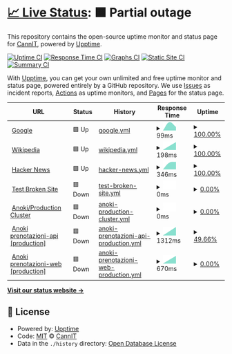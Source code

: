 # [📈 Live Status](https://demo.upptime.js.org): <!--live status--> **🟧 Partial outage**

This repository contains the open-source uptime monitor and status page for [CannIT](https://demo.upptime.js.org), powered by [Upptime](https://github.com/upptime/upptime).

[![Uptime CI](https://github.com/cannavit/status-monitoring-pages/workflows/Uptime%20CI/badge.svg)](https://github.com/cannavit/status-monitoring-pages/actions?query=workflow%3A%22Uptime+CI%22)
[![Response Time CI](https://github.com/cannavit/status-monitoring-pages/workflows/Response%20Time%20CI/badge.svg)](https://github.com/cannavit/status-monitoring-pages/actions?query=workflow%3A%22Response+Time+CI%22)
[![Graphs CI](https://github.com/cannavit/status-monitoring-pages/workflows/Graphs%20CI/badge.svg)](https://github.com/cannavit/status-monitoring-pages/actions?query=workflow%3A%22Graphs+CI%22)
[![Static Site CI](https://github.com/cannavit/status-monitoring-pages/workflows/Static%20Site%20CI/badge.svg)](https://github.com/cannavit/status-monitoring-pages/actions?query=workflow%3A%22Static+Site+CI%22)
[![Summary CI](https://github.com/cannavit/status-monitoring-pages/workflows/Summary%20CI/badge.svg)](https://github.com/cannavit/status-monitoring-pages/actions?query=workflow%3A%22Summary+CI%22)

With [Upptime](https://upptime.js.org), you can get your own unlimited and free uptime monitor and status page, powered entirely by a GitHub repository. We use [Issues](https://github.com/cannavit/status-monitoring-pages/issues) as incident reports, [Actions](https://github.com/cannavit/status-monitoring-pages/actions) as uptime monitors, and [Pages](https://demo.upptime.js.org) for the status page.

<!--start: status pages-->
<!-- This summary is generated by Upptime (https://github.com/upptime/upptime) -->
<!-- Do not edit this manually, your changes will be overwritten -->
<!-- prettier-ignore -->
| URL | Status | History | Response Time | Uptime |
| --- | ------ | ------- | ------------- | ------ |
| <img alt="" src="https://icons.duckduckgo.com/ip3/www.google.com.ico" height="13"> [Google](https://www.google.com) | 🟩 Up | [google.yml](https://github.com/cannavit/status-pages-monitoring/commits/HEAD/history/google.yml) | <details><summary><img alt="Response time graph" src="./graphs/google/response-time-week.png" height="20"> 99ms</summary><br><a href="https://demo.upptime.js.org/history/google"><img alt="Response time 101" src="https://img.shields.io/endpoint?url=https%3A%2F%2Fraw.githubusercontent.com%2Fcannavit%2Fstatus-pages-monitoring%2FHEAD%2Fapi%2Fgoogle%2Fresponse-time.json"></a><br><a href="https://demo.upptime.js.org/history/google"><img alt="24-hour response time 96" src="https://img.shields.io/endpoint?url=https%3A%2F%2Fraw.githubusercontent.com%2Fcannavit%2Fstatus-pages-monitoring%2FHEAD%2Fapi%2Fgoogle%2Fresponse-time-day.json"></a><br><a href="https://demo.upptime.js.org/history/google"><img alt="7-day response time 99" src="https://img.shields.io/endpoint?url=https%3A%2F%2Fraw.githubusercontent.com%2Fcannavit%2Fstatus-pages-monitoring%2FHEAD%2Fapi%2Fgoogle%2Fresponse-time-week.json"></a><br><a href="https://demo.upptime.js.org/history/google"><img alt="30-day response time 122" src="https://img.shields.io/endpoint?url=https%3A%2F%2Fraw.githubusercontent.com%2Fcannavit%2Fstatus-pages-monitoring%2FHEAD%2Fapi%2Fgoogle%2Fresponse-time-month.json"></a><br><a href="https://demo.upptime.js.org/history/google"><img alt="1-year response time 105" src="https://img.shields.io/endpoint?url=https%3A%2F%2Fraw.githubusercontent.com%2Fcannavit%2Fstatus-pages-monitoring%2FHEAD%2Fapi%2Fgoogle%2Fresponse-time-year.json"></a></details> | <details><summary><a href="https://demo.upptime.js.org/history/google">100.00%</a></summary><a href="https://demo.upptime.js.org/history/google"><img alt="All-time uptime 99.99%" src="https://img.shields.io/endpoint?url=https%3A%2F%2Fraw.githubusercontent.com%2Fcannavit%2Fstatus-pages-monitoring%2FHEAD%2Fapi%2Fgoogle%2Fuptime.json"></a><br><a href="https://demo.upptime.js.org/history/google"><img alt="24-hour uptime 100.00%" src="https://img.shields.io/endpoint?url=https%3A%2F%2Fraw.githubusercontent.com%2Fcannavit%2Fstatus-pages-monitoring%2FHEAD%2Fapi%2Fgoogle%2Fuptime-day.json"></a><br><a href="https://demo.upptime.js.org/history/google"><img alt="7-day uptime 100.00%" src="https://img.shields.io/endpoint?url=https%3A%2F%2Fraw.githubusercontent.com%2Fcannavit%2Fstatus-pages-monitoring%2FHEAD%2Fapi%2Fgoogle%2Fuptime-week.json"></a><br><a href="https://demo.upptime.js.org/history/google"><img alt="30-day uptime 100.00%" src="https://img.shields.io/endpoint?url=https%3A%2F%2Fraw.githubusercontent.com%2Fcannavit%2Fstatus-pages-monitoring%2FHEAD%2Fapi%2Fgoogle%2Fuptime-month.json"></a><br><a href="https://demo.upptime.js.org/history/google"><img alt="1-year uptime 99.99%" src="https://img.shields.io/endpoint?url=https%3A%2F%2Fraw.githubusercontent.com%2Fcannavit%2Fstatus-pages-monitoring%2FHEAD%2Fapi%2Fgoogle%2Fuptime-year.json"></a></details>
| <img alt="" src="https://icons.duckduckgo.com/ip3/en.wikipedia.org.ico" height="13"> [Wikipedia](https://en.wikipedia.org) | 🟩 Up | [wikipedia.yml](https://github.com/cannavit/status-pages-monitoring/commits/HEAD/history/wikipedia.yml) | <details><summary><img alt="Response time graph" src="./graphs/wikipedia/response-time-week.png" height="20"> 198ms</summary><br><a href="https://demo.upptime.js.org/history/wikipedia"><img alt="Response time 242" src="https://img.shields.io/endpoint?url=https%3A%2F%2Fraw.githubusercontent.com%2Fcannavit%2Fstatus-pages-monitoring%2FHEAD%2Fapi%2Fwikipedia%2Fresponse-time.json"></a><br><a href="https://demo.upptime.js.org/history/wikipedia"><img alt="24-hour response time 105" src="https://img.shields.io/endpoint?url=https%3A%2F%2Fraw.githubusercontent.com%2Fcannavit%2Fstatus-pages-monitoring%2FHEAD%2Fapi%2Fwikipedia%2Fresponse-time-day.json"></a><br><a href="https://demo.upptime.js.org/history/wikipedia"><img alt="7-day response time 198" src="https://img.shields.io/endpoint?url=https%3A%2F%2Fraw.githubusercontent.com%2Fcannavit%2Fstatus-pages-monitoring%2FHEAD%2Fapi%2Fwikipedia%2Fresponse-time-week.json"></a><br><a href="https://demo.upptime.js.org/history/wikipedia"><img alt="30-day response time 189" src="https://img.shields.io/endpoint?url=https%3A%2F%2Fraw.githubusercontent.com%2Fcannavit%2Fstatus-pages-monitoring%2FHEAD%2Fapi%2Fwikipedia%2Fresponse-time-month.json"></a><br><a href="https://demo.upptime.js.org/history/wikipedia"><img alt="1-year response time 254" src="https://img.shields.io/endpoint?url=https%3A%2F%2Fraw.githubusercontent.com%2Fcannavit%2Fstatus-pages-monitoring%2FHEAD%2Fapi%2Fwikipedia%2Fresponse-time-year.json"></a></details> | <details><summary><a href="https://demo.upptime.js.org/history/wikipedia">100.00%</a></summary><a href="https://demo.upptime.js.org/history/wikipedia"><img alt="All-time uptime 100.00%" src="https://img.shields.io/endpoint?url=https%3A%2F%2Fraw.githubusercontent.com%2Fcannavit%2Fstatus-pages-monitoring%2FHEAD%2Fapi%2Fwikipedia%2Fuptime.json"></a><br><a href="https://demo.upptime.js.org/history/wikipedia"><img alt="24-hour uptime 100.00%" src="https://img.shields.io/endpoint?url=https%3A%2F%2Fraw.githubusercontent.com%2Fcannavit%2Fstatus-pages-monitoring%2FHEAD%2Fapi%2Fwikipedia%2Fuptime-day.json"></a><br><a href="https://demo.upptime.js.org/history/wikipedia"><img alt="7-day uptime 100.00%" src="https://img.shields.io/endpoint?url=https%3A%2F%2Fraw.githubusercontent.com%2Fcannavit%2Fstatus-pages-monitoring%2FHEAD%2Fapi%2Fwikipedia%2Fuptime-week.json"></a><br><a href="https://demo.upptime.js.org/history/wikipedia"><img alt="30-day uptime 100.00%" src="https://img.shields.io/endpoint?url=https%3A%2F%2Fraw.githubusercontent.com%2Fcannavit%2Fstatus-pages-monitoring%2FHEAD%2Fapi%2Fwikipedia%2Fuptime-month.json"></a><br><a href="https://demo.upptime.js.org/history/wikipedia"><img alt="1-year uptime 100.00%" src="https://img.shields.io/endpoint?url=https%3A%2F%2Fraw.githubusercontent.com%2Fcannavit%2Fstatus-pages-monitoring%2FHEAD%2Fapi%2Fwikipedia%2Fuptime-year.json"></a></details>
| <img alt="" src="https://icons.duckduckgo.com/ip3/news.ycombinator.com.ico" height="13"> [Hacker News](https://news.ycombinator.com) | 🟩 Up | [hacker-news.yml](https://github.com/cannavit/status-pages-monitoring/commits/HEAD/history/hacker-news.yml) | <details><summary><img alt="Response time graph" src="./graphs/hacker-news/response-time-week.png" height="20"> 346ms</summary><br><a href="https://demo.upptime.js.org/history/hacker-news"><img alt="Response time 413" src="https://img.shields.io/endpoint?url=https%3A%2F%2Fraw.githubusercontent.com%2Fcannavit%2Fstatus-pages-monitoring%2FHEAD%2Fapi%2Fhacker-news%2Fresponse-time.json"></a><br><a href="https://demo.upptime.js.org/history/hacker-news"><img alt="24-hour response time 424" src="https://img.shields.io/endpoint?url=https%3A%2F%2Fraw.githubusercontent.com%2Fcannavit%2Fstatus-pages-monitoring%2FHEAD%2Fapi%2Fhacker-news%2Fresponse-time-day.json"></a><br><a href="https://demo.upptime.js.org/history/hacker-news"><img alt="7-day response time 346" src="https://img.shields.io/endpoint?url=https%3A%2F%2Fraw.githubusercontent.com%2Fcannavit%2Fstatus-pages-monitoring%2FHEAD%2Fapi%2Fhacker-news%2Fresponse-time-week.json"></a><br><a href="https://demo.upptime.js.org/history/hacker-news"><img alt="30-day response time 292" src="https://img.shields.io/endpoint?url=https%3A%2F%2Fraw.githubusercontent.com%2Fcannavit%2Fstatus-pages-monitoring%2FHEAD%2Fapi%2Fhacker-news%2Fresponse-time-month.json"></a><br><a href="https://demo.upptime.js.org/history/hacker-news"><img alt="1-year response time 327" src="https://img.shields.io/endpoint?url=https%3A%2F%2Fraw.githubusercontent.com%2Fcannavit%2Fstatus-pages-monitoring%2FHEAD%2Fapi%2Fhacker-news%2Fresponse-time-year.json"></a></details> | <details><summary><a href="https://demo.upptime.js.org/history/hacker-news">100.00%</a></summary><a href="https://demo.upptime.js.org/history/hacker-news"><img alt="All-time uptime 99.93%" src="https://img.shields.io/endpoint?url=https%3A%2F%2Fraw.githubusercontent.com%2Fcannavit%2Fstatus-pages-monitoring%2FHEAD%2Fapi%2Fhacker-news%2Fuptime.json"></a><br><a href="https://demo.upptime.js.org/history/hacker-news"><img alt="24-hour uptime 100.00%" src="https://img.shields.io/endpoint?url=https%3A%2F%2Fraw.githubusercontent.com%2Fcannavit%2Fstatus-pages-monitoring%2FHEAD%2Fapi%2Fhacker-news%2Fuptime-day.json"></a><br><a href="https://demo.upptime.js.org/history/hacker-news"><img alt="7-day uptime 100.00%" src="https://img.shields.io/endpoint?url=https%3A%2F%2Fraw.githubusercontent.com%2Fcannavit%2Fstatus-pages-monitoring%2FHEAD%2Fapi%2Fhacker-news%2Fuptime-week.json"></a><br><a href="https://demo.upptime.js.org/history/hacker-news"><img alt="30-day uptime 100.00%" src="https://img.shields.io/endpoint?url=https%3A%2F%2Fraw.githubusercontent.com%2Fcannavit%2Fstatus-pages-monitoring%2FHEAD%2Fapi%2Fhacker-news%2Fuptime-month.json"></a><br><a href="https://demo.upptime.js.org/history/hacker-news"><img alt="1-year uptime 100.00%" src="https://img.shields.io/endpoint?url=https%3A%2F%2Fraw.githubusercontent.com%2Fcannavit%2Fstatus-pages-monitoring%2FHEAD%2Fapi%2Fhacker-news%2Fuptime-year.json"></a></details>
| <img alt="" src="https://icons.duckduckgo.com/ip3/thissitedoesnotexist.koj.co.ico" height="13"> [Test Broken Site](https://thissitedoesnotexist.koj.co) | 🟥 Down | [test-broken-site.yml](https://github.com/cannavit/status-pages-monitoring/commits/HEAD/history/test-broken-site.yml) | <details><summary><img alt="Response time graph" src="./graphs/test-broken-site/response-time-week.png" height="20"> 0ms</summary><br><a href="https://demo.upptime.js.org/history/test-broken-site"><img alt="Response time 0" src="https://img.shields.io/endpoint?url=https%3A%2F%2Fraw.githubusercontent.com%2Fcannavit%2Fstatus-pages-monitoring%2FHEAD%2Fapi%2Ftest-broken-site%2Fresponse-time.json"></a><br><a href="https://demo.upptime.js.org/history/test-broken-site"><img alt="24-hour response time 0" src="https://img.shields.io/endpoint?url=https%3A%2F%2Fraw.githubusercontent.com%2Fcannavit%2Fstatus-pages-monitoring%2FHEAD%2Fapi%2Ftest-broken-site%2Fresponse-time-day.json"></a><br><a href="https://demo.upptime.js.org/history/test-broken-site"><img alt="7-day response time 0" src="https://img.shields.io/endpoint?url=https%3A%2F%2Fraw.githubusercontent.com%2Fcannavit%2Fstatus-pages-monitoring%2FHEAD%2Fapi%2Ftest-broken-site%2Fresponse-time-week.json"></a><br><a href="https://demo.upptime.js.org/history/test-broken-site"><img alt="30-day response time 0" src="https://img.shields.io/endpoint?url=https%3A%2F%2Fraw.githubusercontent.com%2Fcannavit%2Fstatus-pages-monitoring%2FHEAD%2Fapi%2Ftest-broken-site%2Fresponse-time-month.json"></a><br><a href="https://demo.upptime.js.org/history/test-broken-site"><img alt="1-year response time 0" src="https://img.shields.io/endpoint?url=https%3A%2F%2Fraw.githubusercontent.com%2Fcannavit%2Fstatus-pages-monitoring%2FHEAD%2Fapi%2Ftest-broken-site%2Fresponse-time-year.json"></a></details> | <details><summary><a href="https://demo.upptime.js.org/history/test-broken-site">0.00%</a></summary><a href="https://demo.upptime.js.org/history/test-broken-site"><img alt="All-time uptime 0.00%" src="https://img.shields.io/endpoint?url=https%3A%2F%2Fraw.githubusercontent.com%2Fcannavit%2Fstatus-pages-monitoring%2FHEAD%2Fapi%2Ftest-broken-site%2Fuptime.json"></a><br><a href="https://demo.upptime.js.org/history/test-broken-site"><img alt="24-hour uptime 0.00%" src="https://img.shields.io/endpoint?url=https%3A%2F%2Fraw.githubusercontent.com%2Fcannavit%2Fstatus-pages-monitoring%2FHEAD%2Fapi%2Ftest-broken-site%2Fuptime-day.json"></a><br><a href="https://demo.upptime.js.org/history/test-broken-site"><img alt="7-day uptime 0.00%" src="https://img.shields.io/endpoint?url=https%3A%2F%2Fraw.githubusercontent.com%2Fcannavit%2Fstatus-pages-monitoring%2FHEAD%2Fapi%2Ftest-broken-site%2Fuptime-week.json"></a><br><a href="https://demo.upptime.js.org/history/test-broken-site"><img alt="30-day uptime 0.00%" src="https://img.shields.io/endpoint?url=https%3A%2F%2Fraw.githubusercontent.com%2Fcannavit%2Fstatus-pages-monitoring%2FHEAD%2Fapi%2Ftest-broken-site%2Fuptime-month.json"></a><br><a href="https://demo.upptime.js.org/history/test-broken-site"><img alt="1-year uptime 0.00%" src="https://img.shields.io/endpoint?url=https%3A%2F%2Fraw.githubusercontent.com%2Fcannavit%2Fstatus-pages-monitoring%2FHEAD%2Fapi%2Ftest-broken-site%2Fuptime-year.json"></a></details>
| <img alt="" src="https://icons.duckduckgo.com/ip3/cloud.anoki.it.ico" height="13"> [Anoki/Production Cluster](https://cloud.anoki.it:8443) | 🟥 Down | [anoki-production-cluster.yml](https://github.com/cannavit/status-pages-monitoring/commits/HEAD/history/anoki-production-cluster.yml) | <details><summary><img alt="Response time graph" src="./graphs/anoki-production-cluster/response-time-week.png" height="20"> 0ms</summary><br><a href="https://demo.upptime.js.org/history/anoki-production-cluster"><img alt="Response time 0" src="https://img.shields.io/endpoint?url=https%3A%2F%2Fraw.githubusercontent.com%2Fcannavit%2Fstatus-pages-monitoring%2FHEAD%2Fapi%2Fanoki-production-cluster%2Fresponse-time.json"></a><br><a href="https://demo.upptime.js.org/history/anoki-production-cluster"><img alt="24-hour response time 0" src="https://img.shields.io/endpoint?url=https%3A%2F%2Fraw.githubusercontent.com%2Fcannavit%2Fstatus-pages-monitoring%2FHEAD%2Fapi%2Fanoki-production-cluster%2Fresponse-time-day.json"></a><br><a href="https://demo.upptime.js.org/history/anoki-production-cluster"><img alt="7-day response time 0" src="https://img.shields.io/endpoint?url=https%3A%2F%2Fraw.githubusercontent.com%2Fcannavit%2Fstatus-pages-monitoring%2FHEAD%2Fapi%2Fanoki-production-cluster%2Fresponse-time-week.json"></a><br><a href="https://demo.upptime.js.org/history/anoki-production-cluster"><img alt="30-day response time 0" src="https://img.shields.io/endpoint?url=https%3A%2F%2Fraw.githubusercontent.com%2Fcannavit%2Fstatus-pages-monitoring%2FHEAD%2Fapi%2Fanoki-production-cluster%2Fresponse-time-month.json"></a><br><a href="https://demo.upptime.js.org/history/anoki-production-cluster"><img alt="1-year response time 0" src="https://img.shields.io/endpoint?url=https%3A%2F%2Fraw.githubusercontent.com%2Fcannavit%2Fstatus-pages-monitoring%2FHEAD%2Fapi%2Fanoki-production-cluster%2Fresponse-time-year.json"></a></details> | <details><summary><a href="https://demo.upptime.js.org/history/anoki-production-cluster">0.00%</a></summary><a href="https://demo.upptime.js.org/history/anoki-production-cluster"><img alt="All-time uptime 0.00%" src="https://img.shields.io/endpoint?url=https%3A%2F%2Fraw.githubusercontent.com%2Fcannavit%2Fstatus-pages-monitoring%2FHEAD%2Fapi%2Fanoki-production-cluster%2Fuptime.json"></a><br><a href="https://demo.upptime.js.org/history/anoki-production-cluster"><img alt="24-hour uptime 0.00%" src="https://img.shields.io/endpoint?url=https%3A%2F%2Fraw.githubusercontent.com%2Fcannavit%2Fstatus-pages-monitoring%2FHEAD%2Fapi%2Fanoki-production-cluster%2Fuptime-day.json"></a><br><a href="https://demo.upptime.js.org/history/anoki-production-cluster"><img alt="7-day uptime 0.00%" src="https://img.shields.io/endpoint?url=https%3A%2F%2Fraw.githubusercontent.com%2Fcannavit%2Fstatus-pages-monitoring%2FHEAD%2Fapi%2Fanoki-production-cluster%2Fuptime-week.json"></a><br><a href="https://demo.upptime.js.org/history/anoki-production-cluster"><img alt="30-day uptime 0.00%" src="https://img.shields.io/endpoint?url=https%3A%2F%2Fraw.githubusercontent.com%2Fcannavit%2Fstatus-pages-monitoring%2FHEAD%2Fapi%2Fanoki-production-cluster%2Fuptime-month.json"></a><br><a href="https://demo.upptime.js.org/history/anoki-production-cluster"><img alt="1-year uptime 0.00%" src="https://img.shields.io/endpoint?url=https%3A%2F%2Fraw.githubusercontent.com%2Fcannavit%2Fstatus-pages-monitoring%2FHEAD%2Fapi%2Fanoki-production-cluster%2Fuptime-year.json"></a></details>
| <img alt="" src="https://icons.duckduckgo.com/ip3/prenotazioni-api.cloud.anoki.it.ico" height="13"> [Anoki prenotazioni-api [production]](http://prenotazioni-api.cloud.anoki.it/reservation-be/swagger-ui.html) | 🟥 Down | [anoki-prenotazioni-api-production.yml](https://github.com/cannavit/status-pages-monitoring/commits/HEAD/history/anoki-prenotazioni-api-production.yml) | <details><summary><img alt="Response time graph" src="./graphs/anoki-prenotazioni-api-production/response-time-week.png" height="20"> 1312ms</summary><br><a href="https://demo.upptime.js.org/history/anoki-prenotazioni-api-production"><img alt="Response time 1443" src="https://img.shields.io/endpoint?url=https%3A%2F%2Fraw.githubusercontent.com%2Fcannavit%2Fstatus-pages-monitoring%2FHEAD%2Fapi%2Fanoki-prenotazioni-api-production%2Fresponse-time.json"></a><br><a href="https://demo.upptime.js.org/history/anoki-prenotazioni-api-production"><img alt="24-hour response time 1345" src="https://img.shields.io/endpoint?url=https%3A%2F%2Fraw.githubusercontent.com%2Fcannavit%2Fstatus-pages-monitoring%2FHEAD%2Fapi%2Fanoki-prenotazioni-api-production%2Fresponse-time-day.json"></a><br><a href="https://demo.upptime.js.org/history/anoki-prenotazioni-api-production"><img alt="7-day response time 1312" src="https://img.shields.io/endpoint?url=https%3A%2F%2Fraw.githubusercontent.com%2Fcannavit%2Fstatus-pages-monitoring%2FHEAD%2Fapi%2Fanoki-prenotazioni-api-production%2Fresponse-time-week.json"></a><br><a href="https://demo.upptime.js.org/history/anoki-prenotazioni-api-production"><img alt="30-day response time 1451" src="https://img.shields.io/endpoint?url=https%3A%2F%2Fraw.githubusercontent.com%2Fcannavit%2Fstatus-pages-monitoring%2FHEAD%2Fapi%2Fanoki-prenotazioni-api-production%2Fresponse-time-month.json"></a><br><a href="https://demo.upptime.js.org/history/anoki-prenotazioni-api-production"><img alt="1-year response time 1454" src="https://img.shields.io/endpoint?url=https%3A%2F%2Fraw.githubusercontent.com%2Fcannavit%2Fstatus-pages-monitoring%2FHEAD%2Fapi%2Fanoki-prenotazioni-api-production%2Fresponse-time-year.json"></a></details> | <details><summary><a href="https://demo.upptime.js.org/history/anoki-prenotazioni-api-production">49.66%</a></summary><a href="https://demo.upptime.js.org/history/anoki-prenotazioni-api-production"><img alt="All-time uptime 99.67%" src="https://img.shields.io/endpoint?url=https%3A%2F%2Fraw.githubusercontent.com%2Fcannavit%2Fstatus-pages-monitoring%2FHEAD%2Fapi%2Fanoki-prenotazioni-api-production%2Fuptime.json"></a><br><a href="https://demo.upptime.js.org/history/anoki-prenotazioni-api-production"><img alt="24-hour uptime 0.00%" src="https://img.shields.io/endpoint?url=https%3A%2F%2Fraw.githubusercontent.com%2Fcannavit%2Fstatus-pages-monitoring%2FHEAD%2Fapi%2Fanoki-prenotazioni-api-production%2Fuptime-day.json"></a><br><a href="https://demo.upptime.js.org/history/anoki-prenotazioni-api-production"><img alt="7-day uptime 49.66%" src="https://img.shields.io/endpoint?url=https%3A%2F%2Fraw.githubusercontent.com%2Fcannavit%2Fstatus-pages-monitoring%2FHEAD%2Fapi%2Fanoki-prenotazioni-api-production%2Fuptime-week.json"></a><br><a href="https://demo.upptime.js.org/history/anoki-prenotazioni-api-production"><img alt="30-day uptime 88.42%" src="https://img.shields.io/endpoint?url=https%3A%2F%2Fraw.githubusercontent.com%2Fcannavit%2Fstatus-pages-monitoring%2FHEAD%2Fapi%2Fanoki-prenotazioni-api-production%2Fuptime-month.json"></a><br><a href="https://demo.upptime.js.org/history/anoki-prenotazioni-api-production"><img alt="1-year uptime 99.03%" src="https://img.shields.io/endpoint?url=https%3A%2F%2Fraw.githubusercontent.com%2Fcannavit%2Fstatus-pages-monitoring%2FHEAD%2Fapi%2Fanoki-prenotazioni-api-production%2Fuptime-year.json"></a></details>
| <img alt="" src="https://icons.duckduckgo.com/ip3/prenotazioni-web.cloud.anoki.it.ico" height="13"> [Anoki prenotazioni-web [production]](http://prenotazioni-web.cloud.anoki.it/) | 🟥 Down | [anoki-prenotazioni-web-production.yml](https://github.com/cannavit/status-pages-monitoring/commits/HEAD/history/anoki-prenotazioni-web-production.yml) | <details><summary><img alt="Response time graph" src="./graphs/anoki-prenotazioni-web-production/response-time-week.png" height="20"> 670ms</summary><br><a href="https://demo.upptime.js.org/history/anoki-prenotazioni-web-production"><img alt="Response time 751" src="https://img.shields.io/endpoint?url=https%3A%2F%2Fraw.githubusercontent.com%2Fcannavit%2Fstatus-pages-monitoring%2FHEAD%2Fapi%2Fanoki-prenotazioni-web-production%2Fresponse-time.json"></a><br><a href="https://demo.upptime.js.org/history/anoki-prenotazioni-web-production"><img alt="24-hour response time 734" src="https://img.shields.io/endpoint?url=https%3A%2F%2Fraw.githubusercontent.com%2Fcannavit%2Fstatus-pages-monitoring%2FHEAD%2Fapi%2Fanoki-prenotazioni-web-production%2Fresponse-time-day.json"></a><br><a href="https://demo.upptime.js.org/history/anoki-prenotazioni-web-production"><img alt="7-day response time 670" src="https://img.shields.io/endpoint?url=https%3A%2F%2Fraw.githubusercontent.com%2Fcannavit%2Fstatus-pages-monitoring%2FHEAD%2Fapi%2Fanoki-prenotazioni-web-production%2Fresponse-time-week.json"></a><br><a href="https://demo.upptime.js.org/history/anoki-prenotazioni-web-production"><img alt="30-day response time 698" src="https://img.shields.io/endpoint?url=https%3A%2F%2Fraw.githubusercontent.com%2Fcannavit%2Fstatus-pages-monitoring%2FHEAD%2Fapi%2Fanoki-prenotazioni-web-production%2Fresponse-time-month.json"></a><br><a href="https://demo.upptime.js.org/history/anoki-prenotazioni-web-production"><img alt="1-year response time 752" src="https://img.shields.io/endpoint?url=https%3A%2F%2Fraw.githubusercontent.com%2Fcannavit%2Fstatus-pages-monitoring%2FHEAD%2Fapi%2Fanoki-prenotazioni-web-production%2Fresponse-time-year.json"></a></details> | <details><summary><a href="https://demo.upptime.js.org/history/anoki-prenotazioni-web-production">0.00%</a></summary><a href="https://demo.upptime.js.org/history/anoki-prenotazioni-web-production"><img alt="All-time uptime 0.10%" src="https://img.shields.io/endpoint?url=https%3A%2F%2Fraw.githubusercontent.com%2Fcannavit%2Fstatus-pages-monitoring%2FHEAD%2Fapi%2Fanoki-prenotazioni-web-production%2Fuptime.json"></a><br><a href="https://demo.upptime.js.org/history/anoki-prenotazioni-web-production"><img alt="24-hour uptime 0.00%" src="https://img.shields.io/endpoint?url=https%3A%2F%2Fraw.githubusercontent.com%2Fcannavit%2Fstatus-pages-monitoring%2FHEAD%2Fapi%2Fanoki-prenotazioni-web-production%2Fuptime-day.json"></a><br><a href="https://demo.upptime.js.org/history/anoki-prenotazioni-web-production"><img alt="7-day uptime 0.00%" src="https://img.shields.io/endpoint?url=https%3A%2F%2Fraw.githubusercontent.com%2Fcannavit%2Fstatus-pages-monitoring%2FHEAD%2Fapi%2Fanoki-prenotazioni-web-production%2Fuptime-week.json"></a><br><a href="https://demo.upptime.js.org/history/anoki-prenotazioni-web-production"><img alt="30-day uptime 0.00%" src="https://img.shields.io/endpoint?url=https%3A%2F%2Fraw.githubusercontent.com%2Fcannavit%2Fstatus-pages-monitoring%2FHEAD%2Fapi%2Fanoki-prenotazioni-web-production%2Fuptime-month.json"></a><br><a href="https://demo.upptime.js.org/history/anoki-prenotazioni-web-production"><img alt="1-year uptime 0.00%" src="https://img.shields.io/endpoint?url=https%3A%2F%2Fraw.githubusercontent.com%2Fcannavit%2Fstatus-pages-monitoring%2FHEAD%2Fapi%2Fanoki-prenotazioni-web-production%2Fuptime-year.json"></a></details>

<!--end: status pages-->

[**Visit our status website →**](https://demo.upptime.js.org)

## 📄 License

- Powered by: [Upptime](https://github.com/upptime/upptime)
- Code: [MIT](./LICENSE) © [CannIT](https://demo.upptime.js.org)
- Data in the `./history` directory: [Open Database License](https://opendatacommons.org/licenses/odbl/1-0/)
